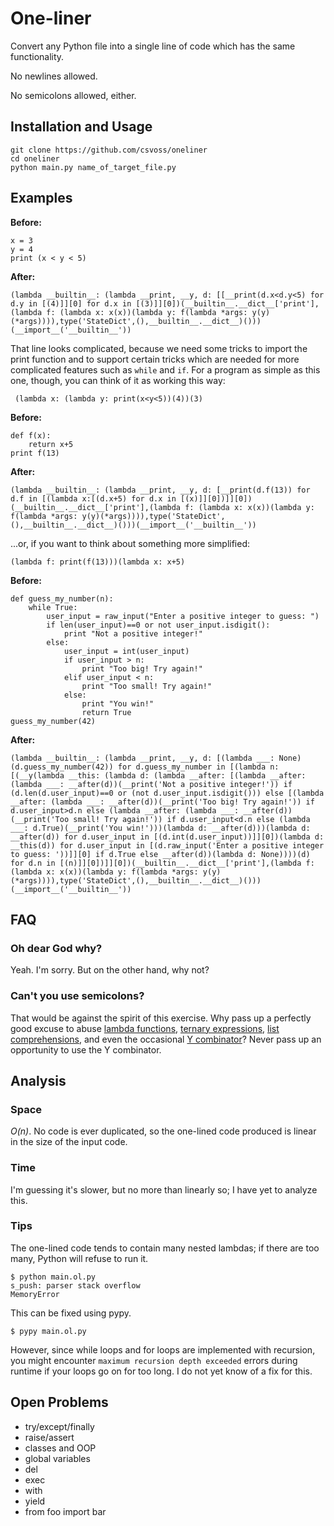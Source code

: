 One-liner
=========

Convert any Python file into a single line of code which has the same functionality.

No newlines allowed.

No semicolons allowed, either.

Installation and Usage
----------------------

    git clone https://github.com/csvoss/oneliner
    cd oneliner
    python main.py name_of_target_file.py

Examples
--------

**Before:**

    x = 3
    y = 4
    print (x < y < 5)

**After:**

    (lambda __builtin__: (lambda __print, __y, d: [[__print(d.x<d.y<5) for d.y in [(4)]][0] for d.x in [(3)]][0])(__builtin__.__dict__['print'],(lambda f: (lambda x: x(x))(lambda y: f(lambda *args: y(y)(*args)))),type('StateDict',(),__builtin__.__dict__)()))(__import__('__builtin__'))

That line looks complicated, because we need some tricks to import the print function and to support certain tricks which are needed for more complicated features such as `while` and `if`. For a program as simple as this one, though, you can think of it as working this way:

     (lambda x: (lambda y: print(x<y<5))(4))(3)

**Before:**

    def f(x):
        return x+5
    print f(13)

**After:**

    (lambda __builtin__: (lambda __print, __y, d: [__print(d.f(13)) for d.f in [(lambda x:[(d.x+5) for d.x in [(x)]][0])]][0])(__builtin__.__dict__['print'],(lambda f: (lambda x: x(x))(lambda y: f(lambda *args: y(y)(*args)))),type('StateDict',(),__builtin__.__dict__)()))(__import__('__builtin__'))

...or, if you want to think about something more simplified:

    (lambda f: print(f(13)))(lambda x: x+5)

**Before:**

    def guess_my_number(n):
        while True:
            user_input = raw_input("Enter a positive integer to guess: ")
            if len(user_input)==0 or not user_input.isdigit():
                print "Not a positive integer!"
            else:
                user_input = int(user_input)
                if user_input > n:
                    print "Too big! Try again!"
                elif user_input < n:
                    print "Too small! Try again!"
                else:
                    print "You win!"
                    return True
    guess_my_number(42)

**After:**

    (lambda __builtin__: (lambda __print, __y, d: [(lambda ___: None)(d.guess_my_number(42)) for d.guess_my_number in [(lambda n:[(__y(lambda __this: (lambda d: (lambda __after: [(lambda __after: (lambda ___: __after(d))(__print('Not a positive integer!')) if (d.len(d.user_input)==0 or (not d.user_input.isdigit())) else [(lambda __after: (lambda ___: __after(d))(__print('Too big! Try again!')) if d.user_input>d.n else (lambda __after: (lambda ___: __after(d))(__print('Too small! Try again!')) if d.user_input<d.n else (lambda ___: d.True)(__print('You win!')))(lambda d: __after(d)))(lambda d: __after(d)) for d.user_input in [(d.int(d.user_input))]][0])(lambda d: __this(d)) for d.user_input in [(d.raw_input('Enter a positive integer to guess: '))]][0] if d.True else __after(d))(lambda d: None))))(d) for d.n in [(n)]][0])]][0])(__builtin__.__dict__['print'],(lambda f: (lambda x: x(x))(lambda y: f(lambda *args: y(y)(*args)))),type('StateDict',(),__builtin__.__dict__)()))(__import__('__builtin__'))

FAQ
---

### Oh dear God why?

Yeah. I'm sorry. But on the other hand, why not?

### Can't you use semicolons?

That would be against the spirit of this exercise. Why pass up a perfectly good excuse to abuse [lambda functions](https://docs.python.org/2/reference/expressions.html#lambda), [ternary expressions](https://docs.python.org/2/reference/expressions.html#conditional-expressions), [list comprehensions](https://docs.python.org/2/tutorial/datastructures.html#list-comprehensions), and even the occasional [Y combinator](http://en.wikipedia.org/wiki/Fixed-point_combinator#Y_combinator)? Never pass up an opportunity to use the Y combinator.

Analysis
--------
### Space

*O(n)*. No code is ever duplicated, so the one-lined code produced is linear in the size of the input code.

### Time

I'm guessing it's slower, but no more than linearly so; I have yet to analyze this.

### Tips

The one-lined code tends to contain many nested lambdas; if there are too many, Python will refuse to run it.

    $ python main.ol.py
    s_push: parser stack overflow
    MemoryError

This can be fixed using pypy.

    $ pypy main.ol.py

However, since while loops and for loops are implemented with recursion, you might encounter `maximum recursion depth exceeded` errors during runtime if your loops go on for too long. I do not yet know of a fix for this.

Open Problems
-------------
* try/except/finally
* raise/assert
* classes and OOP
* global variables
* del
* exec
* with
* yield
* from foo import bar